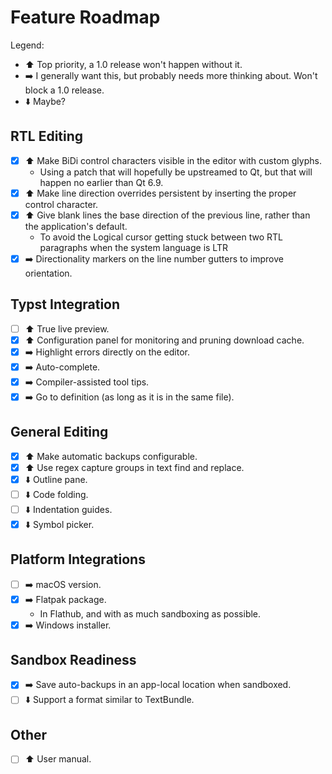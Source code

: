 # Feature Roadmap

Legend:

- :arrow_up: Top priority, a 1.0 release won't happen without it.
- :arrow_right: I generally want this, but probably needs more thinking about. Won't block a 1.0 release.
- :arrow_down: Maybe?

## RTL Editing

- [X] :arrow_up: Make BiDi control characters visible in the editor with custom glyphs.
    - Using a patch that will hopefully be upstreamed to Qt, but that will happen no earlier than Qt 6.9.
- [X] :arrow_up: Make line direction overrides persistent by inserting the proper control character.
- [X] :arrow_up: Give blank lines the base direction of the previous line, rather than the application's default.
    - To avoid the Logical cursor getting stuck between two RTL paragraphs when the system language is LTR
- [X] :arrow_right: Directionality markers on the line number gutters to improve orientation.

## Typst Integration

- [ ] :arrow_up: True live preview.
- [X] :arrow_up: Configuration panel for monitoring and pruning download cache.
- [X] :arrow_right: Highlight errors directly on the editor.
- [X] :arrow_right: Auto-complete.
- [X] :arrow_right: Compiler-assisted tool tips.
- [X] :arrow_right: Go to definition (as long as it is in the same file).

## General Editing

- [X] :arrow_up: Make automatic backups configurable.
- [X] :arrow_up: Use regex capture groups in text find and replace.
- [X] :arrow_down: Outline pane.
- [ ] :arrow_down: Code folding.
- [ ] :arrow_down: Indentation guides.
- [X] :arrow_down: Symbol picker.

## Platform Integrations

- [ ] :arrow_right: macOS version.
- [X] :arrow_right: Flatpak package.
    - In Flathub, and with as much sandboxing as possible.
- [X] :arrow_right: Windows installer.

## Sandbox Readiness

- [X] :arrow_right: Save auto-backups in an app-local location when sandboxed.
- [ ] :arrow_down: Support a format similar to TextBundle.

## Other

- [ ] :arrow_up: User manual.
